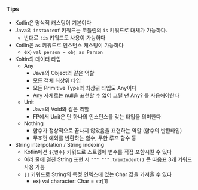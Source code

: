 
### Tips

* Kotlin은 명식적 캐스팅이 기본이다
* Java의 `instanceOf` 키워드는 코틀린의 `is` 키워드로 대체가 가능하다.
  * 반대로 `!is` 키워드도 사용이 가능하다
* Kotlin은 `as` 키워드로 인스턴스 캐스팅이 가능하다
  * ex) `val person = obj as Person`
* Koltin의 데이터 타입
  * Any
    * Java의 Object와 같은 역할
    * 모든 객체 최상위 타입
    * 모든 Primitive Type의 최상위 타입도 Any이다
    * Any 자체로는 null을 표현할 수 없어 그럴 땐 Any? 를 사용해야한다
  * Unit
    * Java의 Void와 같은 역할
    * FP에서 Unit은 단 하나의 인스턴스를 갖는 타입을 의미한다
  * Nothing
    * 함수가 정상적으로 끝나지 않았음을 표현하는 역할 (함수의 반환타입)
    * 무조껀 예외를 반환하는 함수, 무한 루프 함수 등
* String interpolation / String indexing
  * Kotlin에선 `${변수}` 키워드로 스트링에 변수를 직접 포함시킬 수 있다
  * 여러 줄에 걸친 String 표현 시 `""" """.trimIndent()` 큰 따옴표 3개 키워드 사용 가능
  * `[]` 키워드로 String의 특정 인덱스에 있는 Char 값을 가져올 수 있다
    * ex) val character: Char = str[1]
